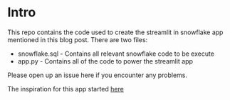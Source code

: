 # Intro

This repo contains the code used to create the streamlit in snowflake app mentioned in this blog post.  There are two files:

- snowflake.sql - Contains all relevant snowflake code to be execute
- app.py - Contains all of the code to power the streamlit app

Please open up an issue here if you encounter any problems.

The inspiration for this app started [here](https://dbt-semantic-layer.streamlit.app)
